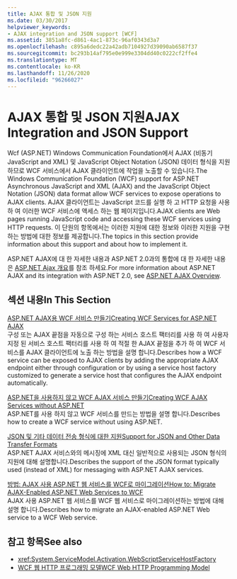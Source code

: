 ```yaml
---
title: AJAX 통합 및 JSON 지원
ms.date: 03/30/2017
helpviewer_keywords:
- AJAX integration and JSON support [WCF]
ms.assetid: 3851a8fc-d861-4ac1-873c-96af0343d3a7
ms.openlocfilehash: c895a6dedc22a42adb7104927d39090ab6587f37
ms.sourcegitcommit: bc293b14af795e0e999e3304dd40c0222cf2ffe4
ms.translationtype: MT
ms.contentlocale: ko-KR
ms.lasthandoff: 11/26/2020
ms.locfileid: "96266027"
---
```

# <a name="ajax-integration-and-json-support"></a><span data-ttu-id="0b1c1-102">AJAX 통합 및 JSON 지원</span><span class="sxs-lookup"><span data-stu-id="0b1c1-102">AJAX Integration and JSON Support</span></span>

<span data-ttu-id="0b1c1-103">Wcf (ASP.NET) Windows Communication Foundation에서 AJAX (비동기 JavaScript and XML) 및 JavaScript Object Notation (JSON) 데이터 형식을 지원 하므로 WCF 서비스에서 AJAX 클라이언트에 작업을 노출할 수 있습니다.</span><span class="sxs-lookup"><span data-stu-id="0b1c1-103">The Windows Communication Foundation (WCF) support for ASP.NET Asynchronous JavaScript and XML (AJAX) and the JavaScript Object Notation (JSON) data format allow WCF services to expose operations to AJAX clients.</span></span> <span data-ttu-id="0b1c1-104">AJAX 클라이언트는 JavaScript 코드를 실행 하 고 HTTP 요청을 사용 하 여 이러한 WCF 서비스에 액세스 하는 웹 페이지입니다.</span><span class="sxs-lookup"><span data-stu-id="0b1c1-104">AJAX clients are Web pages running JavaScript code and accessing these WCF services using HTTP requests.</span></span> <span data-ttu-id="0b1c1-105">이 단원의 항목에서는 이러한 지원에 대한 정보와 이러한 지원을 구현하는 방법에 대한 정보를 제공합니다.</span><span class="sxs-lookup"><span data-stu-id="0b1c1-105">The topics in this section provide information about this support and about how to implement it.</span></span>  
  
 <span data-ttu-id="0b1c1-106">ASP.NET AJAX에 대 한 자세한 내용과 ASP.NET 2.0과의 통합에 대 한 자세한 내용은 [ASP.NET Ajax 개요](/previous-versions/aspnet/bb398874(v=vs.100))를 참조 하세요.</span><span class="sxs-lookup"><span data-stu-id="0b1c1-106">For more information about ASP.NET AJAX and its integration with ASP.NET 2.0, see [ASP.NET AJAX Overview](/previous-versions/aspnet/bb398874(v=vs.100)).</span></span>  
  
## <a name="in-this-section"></a><span data-ttu-id="0b1c1-107">섹션 내용</span><span class="sxs-lookup"><span data-stu-id="0b1c1-107">In This Section</span></span>  

 [<span data-ttu-id="0b1c1-108">ASP.NET AJAX용 WCF 서비스 만들기</span><span class="sxs-lookup"><span data-stu-id="0b1c1-108">Creating WCF Services for ASP.NET AJAX</span></span>](creating-wcf-services-for-aspnet-ajax.md)  
 <span data-ttu-id="0b1c1-109">구성 또는 AJAX 끝점을 자동으로 구성 하는 서비스 호스트 팩터리를 사용 하 여 사용자 지정 된 서비스 호스트 팩터리를 사용 하 여 적절 한 AJAX 끝점을 추가 하 여 WCF 서비스를 AJAX 클라이언트에 노출 하는 방법을 설명 합니다.</span><span class="sxs-lookup"><span data-stu-id="0b1c1-109">Describes how a WCF service can be exposed to AJAX clients by adding the appropriate AJAX endpoint either through configuration or by using a service host factory customized to generate a service host that configures the AJAX endpoint automatically.</span></span>  
  
 [<span data-ttu-id="0b1c1-110">ASP.NET을 사용하지 않고 WCF AJAX 서비스 만들기</span><span class="sxs-lookup"><span data-stu-id="0b1c1-110">Creating WCF AJAX Services without ASP.NET</span></span>](creating-wcf-ajax-services-without-aspnet.md)  
 <span data-ttu-id="0b1c1-111">ASP.NET를 사용 하지 않고 WCF 서비스를 만드는 방법을 설명 합니다.</span><span class="sxs-lookup"><span data-stu-id="0b1c1-111">Describes how to create a WCF service without using ASP.NET.</span></span>  
  
 [<span data-ttu-id="0b1c1-112">JSON 및 기타 데이터 전송 형식에 대한 지원</span><span class="sxs-lookup"><span data-stu-id="0b1c1-112">Support for JSON and Other Data Transfer Formats</span></span>](support-for-json-and-other-data-transfer-formats.md)  
 <span data-ttu-id="0b1c1-113">ASP.NET AJAX 서비스와의 메시징에 XML 대신 일반적으로 사용되는 JSON 형식의 지원에 대해 설명합니다.</span><span class="sxs-lookup"><span data-stu-id="0b1c1-113">Describes the support of the JSON format typically used (instead of XML) for messaging with ASP.NET AJAX services.</span></span>  
  
 [<span data-ttu-id="0b1c1-114">방법: AJAX 사용 ASP.NET 웹 서비스를 WCF로 마이그레이션</span><span class="sxs-lookup"><span data-stu-id="0b1c1-114">How to: Migrate AJAX-Enabled ASP.NET Web Services to WCF</span></span>](how-to-migrate-ajax-enabled-aspnet-web-services-to-wcf.md)  
 <span data-ttu-id="0b1c1-115">AJAX 사용 ASP.NET 웹 서비스를 WCF 웹 서비스로 마이그레이션하는 방법에 대해 설명 합니다.</span><span class="sxs-lookup"><span data-stu-id="0b1c1-115">Describes how to migrate an AJAX-enabled ASP.NET Web service to a WCF Web service.</span></span>  
  
## <a name="see-also"></a><span data-ttu-id="0b1c1-116">참고 항목</span><span class="sxs-lookup"><span data-stu-id="0b1c1-116">See also</span></span>

- <xref:System.ServiceModel.Activation.WebScriptServiceHostFactory>
- [<span data-ttu-id="0b1c1-117">WCF 웹 HTTP 프로그래밍 모델</span><span class="sxs-lookup"><span data-stu-id="0b1c1-117">WCF Web HTTP Programming Model</span></span>](wcf-web-http-programming-model.md)
